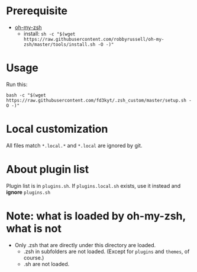 # Prerequisite
* [oh-my-zsh](https://github.com/robbyrussell/oh-my-zsh)
  * install: `sh -c "$(wget https://raw.githubusercontent.com/robbyrussell/oh-my-zsh/master/tools/install.sh -O -)"`

# Usage
Run this:
``` shell
bash -c "$(wget https://raw.githubusercontent.com/fd3kyt/.zsh_custom/master/setup.sh -O -)"
```

# Local customization
All files match `*.local.*` and `*.local` are ignored by git.

# About plugin list
Plugin list is in `plugins.sh`. If `plugins.local.sh` exists, use it
instead and **ignore** `plugins.sh`

# Note: what is loaded by oh-my-zsh, what is not
* Only .zsh that are directly under this directory are loaded.
  * .zsh in subfolders are not loaded. (Except for `plugins` and
    `themes`, of course.)
  * .sh are not loaded.

